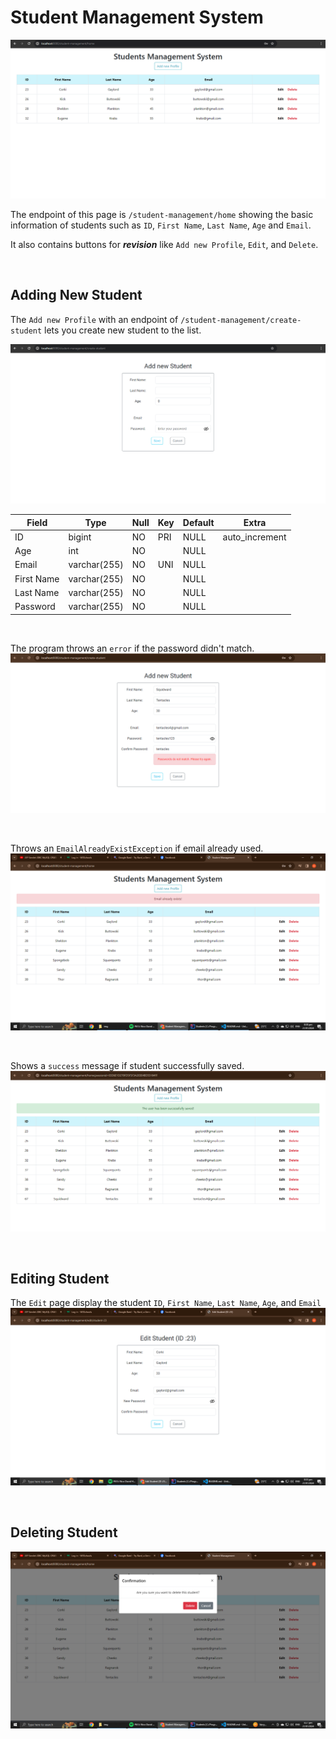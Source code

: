 # Student Management System

![Main Page](/documentation//img/Main.png)

The endpoint of this page is `/student-management/home` showing the
basic information of students such as `ID`,  `First Name`, `Last Name`, `Age` and `Email`.

It also contains buttons for ***revision*** like `Add new Profile`, `Edit`, and `Delete`.

$~$
## Adding New Student

The `Add new Profile` with an endpoint of `/student-management/create-student` lets you create new student to the list.

![Alt text](documentation/img/Create.png)



| Field      | Type         | Null | Key | Default | Extra          |
|------------|--------------|------|-----|---------|----------------|
| ID         | bigint       | NO   | PRI | NULL    | auto_increment |
| Age        | int          | NO   |     | NULL    |                |
| Email      | varchar(255) | NO   | UNI | NULL    |                |
| First Name | varchar(255) | NO   |     | NULL    |                |
| Last Name  | varchar(255) | NO   |     | NULL    |                |
| Password   | varchar(255) | NO   |     | NULL    |                |

$~$

The program throws an `error` if the password didn't match.
![Alt text](documentation/img/PasswordError.png)

$~$

Throws an `EmailAlreadyExistException` if email already used.
![Alt text](documentation/img/EmailError.png)

$~$

Shows a `success` message if student successfully saved.
![Alt text](documentation/img/StudentAdded.png)

$~$
## Editing Student

The `Edit` page display the student `ID`, `First Name`, `Last Name`, `Age`, and `Email`
![Alt text](documentation/img/Edit.png)

$~$
## Deleting Student

![Alt text](documentation/img/DeleteConfirmation.png)